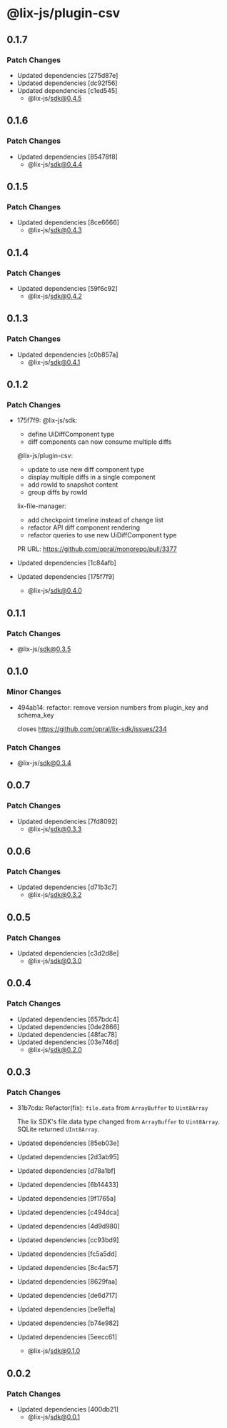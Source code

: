# @lix-js/plugin-csv

## 0.1.7

### Patch Changes

- Updated dependencies [275d87e]
- Updated dependencies [dc92f56]
- Updated dependencies [c1ed545]
  - @lix-js/sdk@0.4.5

## 0.1.6

### Patch Changes

- Updated dependencies [85478f8]
  - @lix-js/sdk@0.4.4

## 0.1.5

### Patch Changes

- Updated dependencies [8ce6666]
  - @lix-js/sdk@0.4.3

## 0.1.4

### Patch Changes

- Updated dependencies [59f6c92]
  - @lix-js/sdk@0.4.2

## 0.1.3

### Patch Changes

- Updated dependencies [c0b857a]
  - @lix-js/sdk@0.4.1

## 0.1.2

### Patch Changes

- 175f7f9: @lix-js/sdk:

  - define UiDiffComponent type
  - diff components can now consume multiple diffs

  @lix-js/plugin-csv:

  - update to use new diff component type
  - display multiple diffs in a single component
  - add rowId to snapshot content
  - group diffs by rowId

  lix-file-manager:

  - add checkpoint timeline instead of change list
  - refactor API diff component rendering
  - refactor queries to use new UiDiffComponent type

  PR URL:
  https://github.com/opral/monorepo/pull/3377

- Updated dependencies [1c84afb]
- Updated dependencies [175f7f9]
  - @lix-js/sdk@0.4.0

## 0.1.1

### Patch Changes

- @lix-js/sdk@0.3.5

## 0.1.0

### Minor Changes

- 494ab14: refactor: remove version numbers from plugin_key and schema_key

  closes https://github.com/opral/lix-sdk/issues/234

### Patch Changes

- @lix-js/sdk@0.3.4

## 0.0.7

### Patch Changes

- Updated dependencies [7fd8092]
  - @lix-js/sdk@0.3.3

## 0.0.6

### Patch Changes

- Updated dependencies [d71b3c7]
  - @lix-js/sdk@0.3.2

## 0.0.5

### Patch Changes

- Updated dependencies [c3d2d8e]
  - @lix-js/sdk@0.3.0

## 0.0.4

### Patch Changes

- Updated dependencies [657bdc4]
- Updated dependencies [0de2866]
- Updated dependencies [48fac78]
- Updated dependencies [03e746d]
  - @lix-js/sdk@0.2.0

## 0.0.3

### Patch Changes

- 31b7cda: Refactor(fix): `file.data` from `ArrayBuffer` to `Uint8Array`

  The lix SDK's file.data type changed from `ArrayBuffer` to `Uint8Array`. SQLite returned `UInt8Array`.

- Updated dependencies [85eb03e]
- Updated dependencies [2d3ab95]
- Updated dependencies [d78a1bf]
- Updated dependencies [6b14433]
- Updated dependencies [9f1765a]
- Updated dependencies [c494dca]
- Updated dependencies [4d9d980]
- Updated dependencies [cc93bd9]
- Updated dependencies [fc5a5dd]
- Updated dependencies [8c4ac57]
- Updated dependencies [8629faa]
- Updated dependencies [de6d717]
- Updated dependencies [be9effa]
- Updated dependencies [b74e982]
- Updated dependencies [5eecc61]
  - @lix-js/sdk@0.1.0

## 0.0.2

### Patch Changes

- Updated dependencies [400db21]
  - @lix-js/sdk@0.0.1
